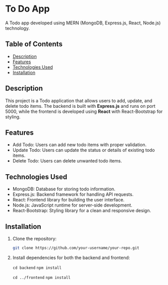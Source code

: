 # To Do App

A Todo app developed using MERN (MongoDB, Express.js, React, Node.js) technology.

## Table of Contents

- [Description](#description)
- [Features](#features)
- [Technologies Used](#technologies-used)
- [Installation](#installation)

## Description

This project is a Todo application that allows users to add, update, and delete todo items. The backend is built with **Express.js** and runs on port 5000, while the frontend is developed using **React** with React-Bootstrap for styling.

## Features

- Add Todo: Users can add new todo items with proper validation.
- Update Todo: Users can update the status or details of existing todo items.
- Delete Todo: Users can delete unwanted todo items.

## Technologies Used

- MongoDB: Database for storing todo information.
- Express.js: Backend framework for handling API requests.
- React: Frontend library for building the user interface.
- Node.js: JavaScript runtime for server-side development.
- React-Bootstrap: Styling library for a clean and responsive design.

## Installation

1. Clone the repository:

   ```bash
   git clone https://github.com/your-username/your-repo.git

2. Install dependencies for both the backend and frontend:

   `cd backend`
   `npm install`

   `cd ../frontend`
   `npm install`


